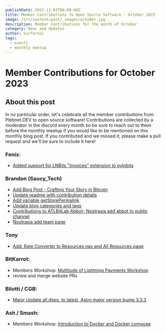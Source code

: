 ```yaml
---
publishDate: 2023-11-03T00:00:00Z
title: Member Contributions To Open Source Software - October 2023
image: /src/content/post/_images/october.jpg
description: Member Contributions for the month of October
category: News and Updates
author: SurferSol
tags:
  - events
  - monthly meetup
---
```


# Member Contributions for October 2023

## About this post
In no particular order, let's celebrate all the member contributions from Plebnet.DEV to open source software! Contributions are collected by a moderator in the discord every month so be sure to reach out to them before the monthly meetup if you would like to be mentioned on this monthly blog post. If you contributed and we missed it, please make a pull request and we'll be sure to include it here!


### Fenix:
- [Added support for LNBits "Invoices" extension to pylnbits](https://github.com/lightningames/pylnbits/pull/82)

### Brandon (Saucy_Tech)
- [Add Blog Post - Crafting Your Story in Bitcoin](https://github.com/plebnet-dev/website/pull/59)
- [Update readme with contribution details](https://github.com/plebnet-dev/website/pull/68)
- [Add variable getStorePermalink](https://github.com/plebnet-dev/website/pull/61)
- [Update blog categories and tags](https://github.com/plebnet-dev/website/pull/69)
- [Contributions to ATLBitLab Abbot- Nostrasia add abbot to public channel](https://github.com/ATLBitLab/abbot/pull/46)
- [Nostrasia add team page](https://github.com/ATLBitLab/abbot/pull/49)

### Tony
- [Add: Rate Converter to Resources nav and All Resources page](https://github.com/plebnet-dev/website/pull/65)

### BitKarrot:
- Members Workshop: [Multitude of Lightning Payments Workshop](https://github.com/plebnet-dev/Workshops/blob/main/Lightning_payments_16OCT2023Workshop.pdf)
- review and merge website PRs

### Bilotti / CGB:
- [Major Update all deps. to latest, Astro major version bump 3.3.3](https://github.com/plebnet-dev/website/pull/72)

### Ash / Smash:
- Members Workshop: [Introduction to Docker and Docker compose](https://plebnet-dev.github.io/plebnet-compose/)
